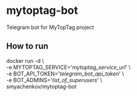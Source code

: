 # mytoptag-bot
Telegram bot for MyTopTag project


## How to run
docker run -d \\  
-e MYTOPTAG_SERVICE='*mytoptag_service_url*' \\  
-e BOT_API_TOKEN='*telegram_bot_api_token*' \\  
-e BOT_ADMINS='*list_of_superusers*' \\  
smyachenkov/mytoptag-bot

